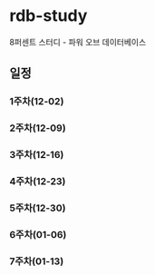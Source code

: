 # rdb-study
8퍼센트 스터디 - 파워 오브 데이터베이스

## 일정
### 1주차(12-02)

### 2주차(12-09)

### 3주차(12-16)

### 4주차(12-23)

### 5주차(12-30)

### 6주차(01-06)

### 7주차(01-13)
